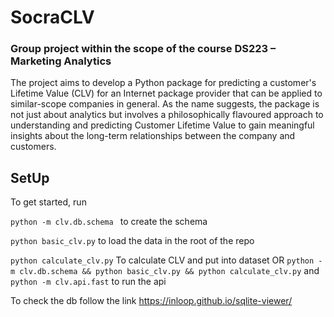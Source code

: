 # SocraCLV

### Group project within the scope of the course DS223 – Marketing Analytics

The project aims to develop a Python package for predicting a customer's Lifetime Value (CLV) for an Internet package provider that can be applied to similar-scope companies in general. As the name suggests, the package is not just about analytics but involves a philosophically flavoured approach to understanding and predicting Customer Lifetime Value to gain meaningful insights about the long-term relationships between the company and customers.


## SetUp

To get started, run 

```python -m clv.db.schema ``` to create the schema

```python basic_clv.py``` to load the data in the root of the repo

```python calculate_clv.py``` To calculate CLV and put into dataset
OR
```python -m clv.db.schema && python basic_clv.py && python calculate_clv.py```
and ```python -m clv.api.fast``` to run the api

To check the db follow the link https://inloop.github.io/sqlite-viewer/